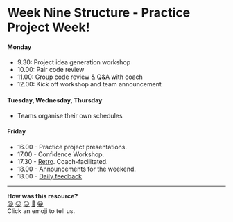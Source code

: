 # Week Nine Structure - Practice Project Week!

#### Monday

- 9.30: Project idea generation workshop
- 10.00: Pair code review
- 11.00: Group code review & Q&A with coach
- 12.00: Kick off workshop and team announcement

#### Tuesday, Wednesday, Thursday

- Teams organise their own schedules

#### Friday

* 16.00 - Practice project presentations.
* 17.00 - Confidence Workshop.
* 17.30 - [Retro](https://github.com/makersacademy/course/blob/master/pills/student_retrospective.md). Coach-facilitated.
* 18.00 - Announcements for the weekend.
* 18.00 - [Daily feedback](../../pills/learning_at_makers.md#daily-feedback)

<!-- BEGIN GENERATED SECTION DO NOT EDIT -->

---

**How was this resource?**  
[😫](https://airtable.com/shrUJ3t7KLMqVRFKR?prefill_Repository=course&prefill_File=sequence/onsite/week09.md&prefill_Sentiment=😫) [😕](https://airtable.com/shrUJ3t7KLMqVRFKR?prefill_Repository=course&prefill_File=sequence/onsite/week09.md&prefill_Sentiment=😕) [😐](https://airtable.com/shrUJ3t7KLMqVRFKR?prefill_Repository=course&prefill_File=sequence/onsite/week09.md&prefill_Sentiment=😐) [🙂](https://airtable.com/shrUJ3t7KLMqVRFKR?prefill_Repository=course&prefill_File=sequence/onsite/week09.md&prefill_Sentiment=🙂) [😀](https://airtable.com/shrUJ3t7KLMqVRFKR?prefill_Repository=course&prefill_File=sequence/onsite/week09.md&prefill_Sentiment=😀)  
Click an emoji to tell us.

<!-- END GENERATED SECTION DO NOT EDIT -->
